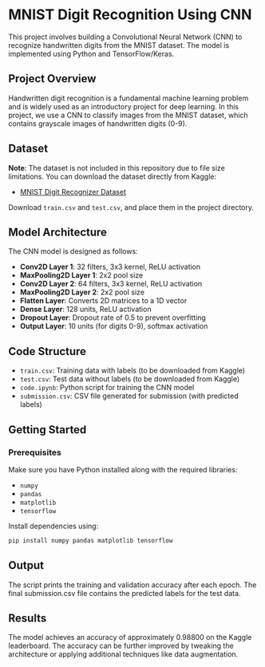 # MNIST Digit Recognition Using CNN

This project involves building a Convolutional Neural Network (CNN) to recognize handwritten digits from the MNIST dataset. The model is implemented using Python and TensorFlow/Keras.

## Project Overview

Handwritten digit recognition is a fundamental machine learning problem and is widely used as an introductory project for deep learning. In this project, we use a CNN to classify images from the MNIST dataset, which contains grayscale images of handwritten digits (0-9).

## Dataset

**Note**: The dataset is not included in this repository due to file size limitations. You can download the dataset directly from Kaggle:

- [MNIST Digit Recognizer Dataset](https://www.kaggle.com/competitions/digit-recognizer/data)

Download `train.csv` and `test.csv`, and place them in the project directory.

## Model Architecture

The CNN model is designed as follows:
- **Conv2D Layer 1**: 32 filters, 3x3 kernel, ReLU activation
- **MaxPooling2D Layer 1**: 2x2 pool size
- **Conv2D Layer 2**: 64 filters, 3x3 kernel, ReLU activation
- **MaxPooling2D Layer 2**: 2x2 pool size
- **Flatten Layer**: Converts 2D matrices to a 1D vector
- **Dense Layer**: 128 units, ReLU activation
- **Dropout Layer**: Dropout rate of 0.5 to prevent overfitting
- **Output Layer**: 10 units (for digits 0-9), softmax activation

## Code Structure

- `train.csv`: Training data with labels (to be downloaded from Kaggle)
- `test.csv`: Test data without labels (to be downloaded from Kaggle)
- `code.ipynb`: Python script for training the CNN model
- `submission.csv`: CSV file generated for submission (with predicted labels)

## Getting Started

### Prerequisites

Make sure you have Python installed along with the required libraries:
- `numpy`
- `pandas`
- `matplotlib`
- `tensorflow`

Install dependencies using:
```bash
pip install numpy pandas matplotlib tensorflow
```
## Output
The script prints the training and validation accuracy after each epoch. The final submission.csv file contains the predicted labels for the test data.

## Results
The model achieves an accuracy of approximately 0.98800 on the Kaggle leaderboard. The accuracy can be further improved by tweaking the architecture or applying additional techniques like data augmentation.
